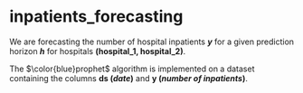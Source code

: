 # inpatients_forecasting
We are forecasting the number of hospital inpatients **_y_** for a given prediction horizon **_h_** for hospitals **(hospital_1, hospital_2)**.

The $\color{blue}prophet$ algorithm is implemented on a dataset containing the columns **ds (_date_)** and **y (_number of inpatients_)**.


